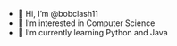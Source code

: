 - 👋 Hi, I’m @bobclash11
- 👀 I’m interested in Computer Science
- 🌱 I’m currently learning Python and Java

<!---
bobclash11/bobclash11 is a ✨ special ✨ repository because its `README.md` (this file) appears on your GitHub profile.
You can click the Preview link to take a look at your changes.
--->
